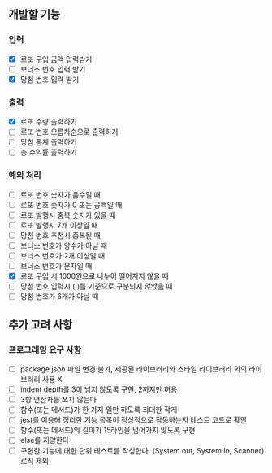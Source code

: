 ## **개발할 기능**

### **입력**

- [x]  로또 구입 금액 입력받기
- [ ]  보너스 번호 입력 받기
- [x]  당첨 번호 입력 받기

### **출력**

- [x]  로또 수량 출력하기
- [ ]  로또 번호 오름차순으로 출력하기
- [ ]  당첨 통계 출력하기
- [ ]  총 수익률 출력하기

### **예외 처리**

- [ ]  로또 번호 숫자가 음수일 때
- [ ]  로또 번호 숫자가 0 또는 공백일 때
- [ ]  로또 발행시 중복 숫자가 있을 때
- [ ]  로또 발행시 7개 이상일 때
- [ ]  당첨 번호 추첨시 중복될 때
- [ ]  보너스 번호가 양수가 아닐 때
- [ ]  보너스 번호가 2개 이상일 때
- [ ]  보너스 번호가 문자일 때
- [x]  로또 구입 시 1000원으로 나누어 떨어지지 않을 때
- [ ]  당첨 번호 입력시 (,)를 기준으로 구분되지 않았을 때
- [ ]  당첨 번호가 6개가 아닐 때

## 추가 고려 사항
### 프로그래밍 요구 사항

- [ ]  package.json 파일 변경 불가, 제공된 라이브러리와 스타일 라이브러리 외의 라이브러리 사용 X
- [ ]  indent depth를 3이 넘지 않도록 구현, 2까지만 허용
- [ ]  3항 연산자를 쓰지 않는다
- [ ]  함수(또는 메서드)가 한 가지 일만 하도록 최대한 작게
- [ ]  jest를 이용해  정리한 기능 목록이 정상적으로 작동하는지 테스트 코드로 확인
- [ ]  함수(또는 메서드)의 길이가 15라인을 넘어가지 않도록 구현
- [ ]  else를 지양한다
- [ ]  구현한 기능에 대한 단위 테스트를 작성한다. (System.out, System.in, Scanner) 로직 제외
